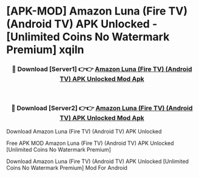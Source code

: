 # [APK-MOD] Amazon Luna (Fire TV) (Android TV) APK Unlocked - [Unlimited Coins No Watermark Premium] xqiln



<div align="center">
<h3>🔴 Download [Server1] 👉👉 <a href="https://momento.my/?title=Amazon_Luna_(Fire_TV)_(Android_TV)_APK_Unlocked">Amazon Luna (Fire TV) (Android TV) APK Unlocked Mod Apk</a></h3><br>

<h3>🔴 Download [Server2] 👉👉 <a href="https://momento.my/?title=Amazon_Luna_(Fire_TV)_(Android_TV)_APK_Unlocked">Amazon Luna (Fire TV) (Android TV) APK Unlocked Mod Apk</a></h3>
</div>



Download Amazon Luna (Fire TV) (Android TV) APK Unlocked 

Free APK MOD Amazon Luna (Fire TV) (Android TV) APK Unlocked [Unlimited Coins No Watermark Premium]

Download Amazon Luna (Fire TV) (Android TV) APK Unlocked [Unlimited Coins No Watermark Premium] Mod For Android
